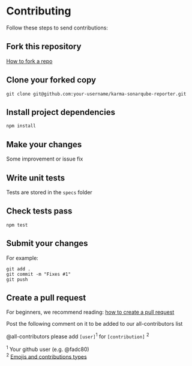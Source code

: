 # Contributing

Follow these steps to send contributions:

## Fork this repository

[How to fork a repo][1]

## Clone your forked copy

```
git clone git@github.com:your-username/karma-sonarqube-reporter.git
```

## Install project dependencies

```
npm install
```

## Make your changes

Some improvement or issue fix

## Write unit tests

Tests are stored in the `specs` folder

## Check tests pass

```
npm test
```

## Submit your changes

For example:

```
git add .  
git commit -m "Fixes #1"
git push
```

## Create a pull request

For beginners, we recommend reading: [how to create a pull request][2]

Post the following comment on it to be added 
to our all-contributors list 

@all-contributors please add `[user]`<sup>1</sup> for `[contribution]`
<sup>2</sup>

<sup>1</sup> Your github user (e.g. @fadc80)  
<sup>2</sup> [Emojis and contributions types][3]

[1]:https://help.github.com/en/articles/fork-a-repo
[2]:https://help.github.com/en/articles/creating-a-pull-request
[3]: https://allcontributors.org/docs/en/emoji-key
